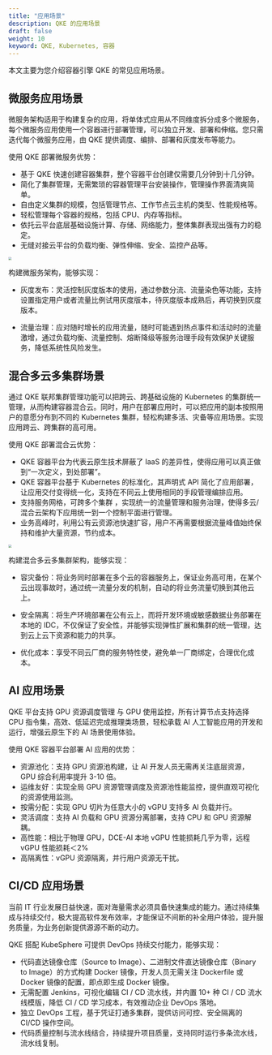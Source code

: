 ```yaml
---
title: "应用场景"
description: QKE 的应用场景
draft: false
weight: 10
keyword: QKE, Kubernetes, 容器
---
```


本文主要为您介绍容器引擎 QKE 的常见应用场景。

<!--微服务架构-->

<!--提供无代码侵入的微服务治理平台，提供金丝雀发布、蓝绿部署、熔断、流量管控等完善的治理功能。同时，为企业提供微服务改造咨询以及技术支持服务，助力企业将核心应用微服务化。-->



## 微服务应用场景
微服务架构适用于构建复杂的应用，将单体式应用从不同维度拆分成多个微服务，每个微服务应用使用一个容器进行部署管理，可以独立开发、部署和伸缩。您只需迭代每个微服务应用，由 QKE 提供调度、编排、部署和灰度发布等能力。

使用 QKE 部署微服务优势：

- 基于 QKE 快速创建容器集群，整个容器平台创建仅需要几分钟到十几分钟。
- 简化了集群管理，无需繁琐的容器管理平台安装操作，管理操作界面清爽简单。
- 自由定义集群的规模，包括管理节点、工作节点云主机的类型、性能规格等。
- 轻松管理每个容器的规格，包括 CPU、内存等指标。
- 依托云平台底层基础设施计算、存储、网络能力，整体集群表现出强有力的稳定。
- 无缝对接云平台的负载均衡、弹性伸缩、安全、监控产品等。

<img src="../../_images/micro_service_scenarious.png" style="zoom:40%;" /><br/>

构建微服务架构，能够实现：

- 灰度发布：灵活控制灰度版本的使用，通过参数分流、流量染色等功能，支持设置指定用户或者流量比例试用灰度版本，待灰度版本成熟后，再切换到灰度版本。

- 流量治理：应对随时增长的应用流量，随时可能遇到热点事件和活动时的流量激增，通过负载均衡、流量控制、熔断降级等服务治理手段有效保护关键服务，降低系统性风险发生。

  

## 混合多云多集群场景

通过 QKE 联邦集群管理功能可以把跨云、跨基础设施的 Kubernetes 的集群统一管理，从而构建容器混合云。同时，用户在部署应用时，可以把应用的副本按照用户的意愿分布到不同的 Kubernetes 集群，轻松构建多活、灾备等应用场景。实现应用跨云、跨集群的高可用。

使用 QKE 部署混合云优势：

- QKE 容器平台为代表云原生技术屏蔽了 IaaS 的差异性，使得应用可以真正做到“一次定义，到处部署”。
- QKE 容器平台基于 Kubernetes 的标准化，其声明式 API 简化了应用部署，让应用交付变得统一化，支持在不同云上使用相同的手段管理编排应用。
- 支持服务网格，可跨多个集群 ，实现统一的流量管理和服务治理，使得多云/混合云架构下应用统一到一个控制平面进行管理。
- 业务高峰时，利用公有云资源池快速扩容，用户不再需要根据流量峰值始终保持和维护大量资源，节约成本。



<img src="../../_images/hybrid_cloud_scenarious.png" style="zoom:36%;" /><br/>

构建混合多云多集群架构，能够实现：

- 容灾备份：将业务同时部署在多个云的容器服务上，保证业务高可用，在某个云出现事故时，通过统一流量分发的机制，自动的将业务流量切换到其他云上。

- 安全隔离：将生产环境部署在公有云上，而将开发环境或敏感数据业务部署在本地的 IDC，不仅保证了安全性，并能够实现弹性扩展和集群的统一管理，达到云上云下资源和能力的共享。

- 优化成本：享受不同云厂商的服务特性使，避免单一厂商绑定，合理优化成本。

  

## AI 应用场景

QKE 平台支持 GPU 资源调度管理 与 GPU 使用监控，所有计算节点支持选择 CPU 指令集，高效、低延迟完成推理类场景，轻松承载 AI 人工智能应用的开发和运行，增强云原生下的 AI 场景使用体验。

使用 QKE 容器平台部署 AI 应用的优势：

- 资源池化：支持 GPU 资源池构建，让 AI 开发人员无需再关注底层资源，GPU 综合利用率提升 3-10 倍。
- 运维友好：实现全局 GPU 资源管理调度及资源池性能监控，提供直观可视化的资源使用监测。
- 按需分配：实现 GPU 切片为任意大小的 vGPU 支持多 AI 负载并行。
- 灵活调度：支持 AI 负载和 GPU 资源分离部署，支持 CPU 和 GPU 资源解耦。
- 高性能：相比于物理 GPU，DCE-AI 本地 vGPU 性能损耗几乎为零，远程 vGPU 性能损耗＜2%
- 高隔离性：vGPU 资源隔离，并行用户资源无干扰。

## CI/CD 应用场景

当前 IT 行业发展日益快速，面对海量需求必须具备快速集成的能力。通过持续集成与持续交付，极大提高软件发布效率，才能保证不间断的补全用户体验，提升服务质量，为业务创新提供源源不断的动力。

QKE 搭配 KubeSphere 可提供 DevOps 持续交付能力，能够实现：

- 代码直达镜像仓库（Source to Image）、二进制文件直达镜像仓库（Binary to Image）的方式构建 Docker 镜像，开发人员无需关注 Dockerfile 或 Docker 镜像的配置，即点即生成 Docker 镜像。
- 无需配置 Jenkins，可视化编辑 CI / CD 流水线，并内置 10+ 种 CI / CD 流水线模版，降低 CI / CD 学习成本，有效推动企业 DevOps 落地。
- 独立 DevOps 工程，基于凭证打通多集群，提供访问可控、安全隔离的 CI/CD 操作空间。
- 代码质量控制与流水线结合，持续提升项目质量，支持同时运行多条流水线，流水线复制。

